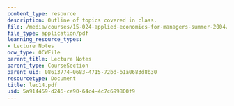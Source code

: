 ```yaml
---
content_type: resource
description: Outline of topics covered in class.
file: /media/courses/15-024-applied-economics-for-managers-summer-2004/5a914459d246ce9064c44c7c699800f9_lec14.pdf
file_type: application/pdf
learning_resource_types:
- Lecture Notes
ocw_type: OCWFile
parent_title: Lecture Notes
parent_type: CourseSection
parent_uid: 08613774-0683-4715-72bd-b1a0683d8b30
resourcetype: Document
title: lec14.pdf
uid: 5a914459-d246-ce90-64c4-4c7c699800f9
---
```

